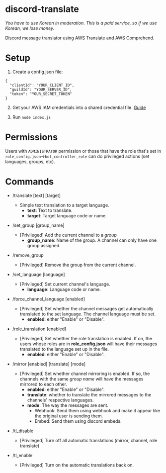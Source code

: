 # discord-translate
*You have to use Korean in moderation. This is a paid service, so if we use Korean, we lose money.*

Discord message translator using AWS Translate and AWS Comprehend.

# Setup

1. Create a config.json file:
```
{
  "clientId": "YOUR_CLIENT_ID",
  "guildId": "YOUR_SERVER_ID",
  "token": "YOUR_SECRET_TOKEN"
}
```

2. Get your AWS IAM credentials into a shared credential file. [Guide](https://docs.aws.amazon.com/sdk-for-javascript/v3/developer-guide/loading-node-credentials-shared.html)

3. Run `node index.js`

# Permissions

Users with `ADMINISTRATOR` permission or those that have the role that's set in `role_config.json`->`bot_controller_role` can do privileged actions (set languages, groups, etc).

# Commands

* /translate [text] [target] 
  * Simple text translation to a target language.
    * **text**: Text to translate.
    * **target**: Target language code or name.
* /set_group [group_name]
  * [Privileged] Add the current channel to a *group*
    * **group_name**: Name of the group. A channel can only have one group assigned.

* /remove_group
  * [Privileged] Remove the group from the current channel.

* /set_language [language]
  * [Privileged] Set current channel's language.
    * **language**: Language code or name.
    
* /force_channel_language [enabled]
  * [Privileged] Set whether the channel messages get automatically translated to the set language. The channel language must be set.
    * **enabled**: either "Enable" or "Disable".
 
* /role_translation [enabled]
  * [Privileged] Set whether the role translation is enabled. If on, the users whose roles are in **role_config.json** will have their messages translated to the language set up in the file.
    * **enabled**: either "Enable" or "Disable".
    
* /mirror [enabled] [translate] [mode]
  * [Privileged] Set whether channel mirroring is enabled. If so, the channels with the same *group name* will have the messages mirrored to each other.
    * **enabled**: either "Enable" or "Disable".
    * **translate**: whether to translate the mirrored messages to the channels' respective languages. 
    * **mode**: The way the messages are sent. 
      * Webhook: Send them using webhook and make it appear like the original user is sending them.
      * Embed: Send them using discord embeds.
  
* /tl_disable
  * [Privileged] Turn off all automatic translations (mirror, channel, role translate)

* /tl_enable
  * [Privileged] Turn on the automatic translations back on.
